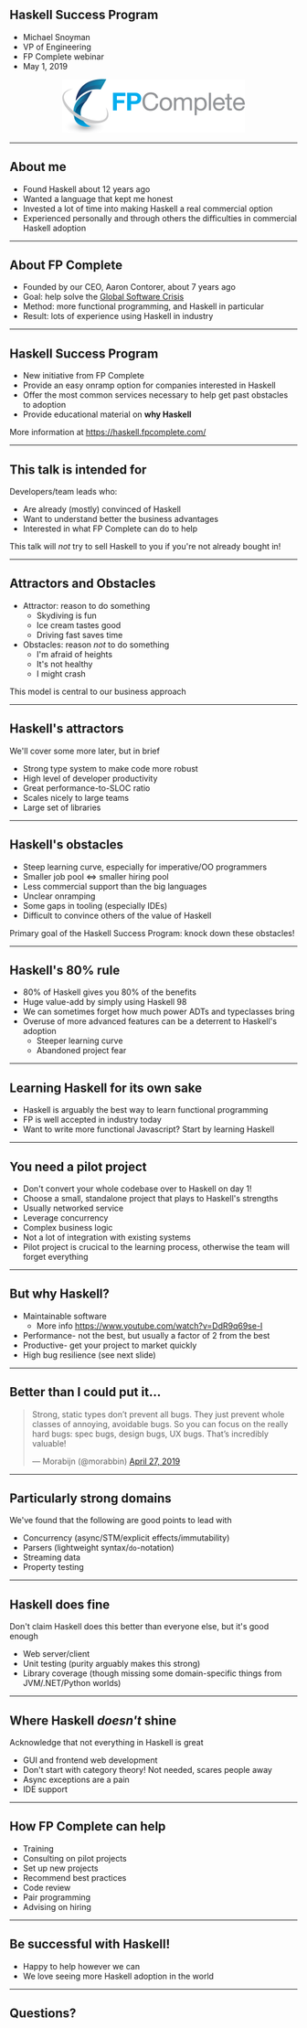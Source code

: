 ## Haskell Success Program

* Michael Snoyman
* VP of Engineering
* FP Complete webinar
* May 1, 2019

<div style="text-align:center">
<div><img src="/static/fpcomplete-logo.png" style="border:0;margin:0"></div>
</div>

---

## About me

* Found Haskell about 12 years ago
* Wanted a language that kept me honest
* Invested a lot of time into making Haskell a real commercial option
* Experienced personally and through others the difficulties in commercial Haskell adoption

---

## About FP Complete

* Founded by our CEO, Aaron Contorer, about 7 years ago
* Goal: help solve the [Global Software Crisis](https://www.fpcomplete.com/blog/2012/12/solving_the_software_crisis)
* Method: more functional programming, and Haskell in particular
* Result: lots of experience using Haskell in industry

---

## Haskell Success Program

* New initiative from FP Complete
* Provide an easy onramp option for companies interested in Haskell
* Offer the most common services necessary to help get past obstacles to adoption
* Provide educational material on **why Haskell**

More information at https://haskell.fpcomplete.com/

---

## This talk is intended for

Developers/team leads who:

* Are already (mostly) convinced of Haskell
* Want to understand better the business advantages
* Interested in what FP Complete can do to help

This talk will _not_ try to sell Haskell to you if you're not already
bought in!

---

## Attractors and Obstacles

* Attractor: reason to do something
    * Skydiving is fun
    * Ice cream tastes good
    * Driving fast saves time
* Obstacles: reason _not_ to do something
    * I'm afraid of heights
    * It's not healthy
    * I might crash

This model is central to our business approach

---

## Haskell's attractors

We'll cover some more later, but in brief

* Strong type system to make code more robust
* High level of developer productivity
* Great performance-to-SLOC ratio
* Scales nicely to large teams
* Large set of libraries

---

## Haskell's obstacles

* Steep learning curve, especially for imperative/OO programmers
* Smaller job pool <=> smaller hiring pool
* Less commercial support than the big languages
* Unclear onramping
* Some gaps in tooling (especially IDEs)
* Difficult to convince others of the value of Haskell

Primary goal of the Haskell Success Program: knock down these obstacles!

---

## Haskell's 80% rule

* 80% of Haskell gives you 80% of the benefits
* Huge value-add by simply using Haskell 98
* We can sometimes forget how much power ADTs and typeclasses bring
* Overuse of more advanced features can be a deterrent to Haskell's adoption
    * Steeper learning curve
    * Abandoned project fear

---

## Learning Haskell for its own sake

* Haskell is arguably the best way to learn functional programming
* FP is well accepted in industry today
* Want to write more functional Javascript? Start by learning Haskell

---

## You need a pilot project

* Don't convert your whole codebase over to Haskell on day 1!
* Choose a small, standalone project that plays to Haskell's strengths
* Usually networked service
* Leverage concurrency
* Complex business logic
* Not a lot of integration with existing systems
* Pilot project is crucical to the learning process, otherwise the team will forget everything

---

## But why Haskell?

* Maintainable software
    * More info https://www.youtube.com/watch?v=DdR9q69se-I
* Performance- not the best, but usually a factor of 2 from the best
* Productive- get your project to market quickly
* High bug resilience (see next slide)

---

## Better than I could put it...

<blockquote class="twitter-tweet"><p lang="en" dir="ltr">Strong, static types don’t prevent all bugs. They just prevent whole classes of annoying, avoidable bugs. So you can focus on the really hard bugs: spec bugs, design bugs, UX bugs. That’s incredibly valuable!</p>&mdash; Morabijn (@morabbin) <a href="https://twitter.com/morabbin/status/1122085849502449665?ref_src=twsrc%5Etfw">April 27, 2019</a></blockquote> <script async src="https://platform.twitter.com/widgets.js" charset="utf-8"></script>

---

## Particularly strong domains

We've found that the following are good points to lead with

* Concurrency (async/STM/explicit effects/immutability)
* Parsers (lightweight syntax/`do`-notation)
* Streaming data
* Property testing

---

## Haskell does fine

Don't claim Haskell does this better than everyone else, but it's good
enough

* Web server/client
* Unit testing (purity arguably makes this strong)
* Library coverage (though missing some domain-specific things from
  JVM/.NET/Python worlds)

---

## Where Haskell _doesn't_ shine

Acknowledge that not everything in Haskell is great

* GUI and frontend web development
* Don't start with category theory! Not needed, scares people away
* Async exceptions are a pain
* IDE support

---

## How FP Complete can help

* Training
* Consulting on pilot projects
* Set up new projects
* Recommend best practices
* Code review
* Pair programming
* Advising on hiring

---

## Be successful with Haskell!

* Happy to help however we can
* We love seeing more Haskell adoption in the world

---

## Questions?
